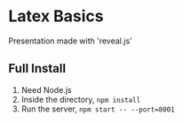 # Latex Basics 

Presentation made with 'reveal.js'

## Full Install

1. Need Node.js
2. Inside the directory, `npm install`
3. Run the server, `npm start -- --port=8001`
